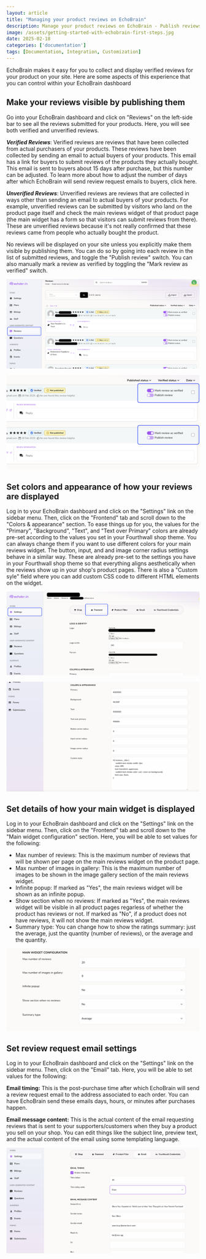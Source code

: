 ```yaml
---
layout: article
title: "Managing your product reviews on EchoBrain"
description: Manage your product reviews on EchoBrain - Publish reviews, edit how they are displayed, etc
image: /assets/getting-started-with-echobrain-first-steps.jpg
date: 2025-02-18
categories: ['documentation']
tags: [Documentation, Integration, Customization]
---
```


EchoBrain makes it easy for you to collect and display verified reviews for your product on your site. Here are some aspects of this experience that you can control within your EchoBrain dashboard


## Make your reviews visible by publishing them

Go into your EchoBrain dashboard and click on "Reviews" on the left-side bar to see all the reviews submitted for your products. Here, you will see both verified and unverified reviews.

**_Verified Reviews_**: Verified reviews are reviews that have been collected from actual purchasers of your products. These reviews have been collected by sending an email to actual buyers of your products. This email has a link for buyers to submit reviews of the products they actually bought. This email is sent to buyers about 15 days after purchase, but this number can be adjusted. To learn more about how to adjust the number of days after which EchoBrain will send review request emails to buyers, click here.

**_Unverified Reviews_**: Unverified reviews are reviews that are collected in ways other than sending an email to actual buyers of your products. For example, unverified reviews can be submitted by visitors who land on the product page itself and check the main reviews widget of that product page (the main widget has a form so that visitors can submit reviews from there). These are unverified reviews because it's not really confirmed that these reviews came from people who actually bought the product.

No reviews will be displayed on your site unless you explicitly make them visible by publishing them. You can do so by going into each review in the list of submitted reviews, and toggle the "Publish review" switch. You can also manually mark a review as verified by toggling the "Mark review as verified" switch.


![Echobrain reviews list](/assets/posts/echobrain_reviews_list.jpg)

![Echobrain reviews publish and verify](/assets/posts/echobrain_reviews_publish_verify.jpg)


## Set colors and appearance of how your reviews are displayed

Log in to your EchoBrain dashboard and click on the "Settings" link on the sidebar menu. Then, click on the "Frontend" tab and scroll down to the "Colors & appearance" section. To ease things up for you, the values for the "Primary", "Background", "Text", and "Text over Primary" colors are already pre-set according to the values you set in your Fourthwall shop theme. You can always change them if you want to use different colors for your main reviews widget. The button, input, and and image corner radius settings behave in a similar way. These are already pre-set to the settings you have in your Fourthwall shop theme so that everything aligns aesthetically when the reviews show up in your shop's product pages. There is also a "Custom syle" field where you can add custom CSS code to different HTML elements on the widget.


![Echobrain dashboard reviews frontend settings](/assets/posts/new_echobrain_dashboard_reviews_frontend_settings.jpg)

![Echobrain dashboard reviews colors and appearance](/assets/posts/echobrain_dashboard_reviews_colors_appearance.jpg)


## Set details of how your main widget is displayed

Log in to your EchoBrain dashboard and click on the "Settings" link on the sidebar menu. Then, click on the "Frontend" tab and scroll down to the "Main widget configuration" section. Here, you will be able to set values for the following:

* Max number of reviews: This is the maximum number of reviews that will be shown per page on the main reviews widget on the product page.
* Max number of images in gallery: This is the maximum number of images to be shown in the image gallery section of the main reviews widget.
* Infinite popup: If marked as "Yes", the main reviews widget will be shown as an infinite popup.
* Show section when no reviews: If marked as "Yes", the main reviews widget will be visible in all product pages regarless of whether the product has reviews or not. If marked as "No", if a product does not have reviews, it will not show the main reviews widget.
* Summary type: You can change how to show the ratings summary: just the average, just the quantity (number of reviews), or the average and the quantity.


![Echobrain reviews main widget configuration](/assets/posts/echobrain_reviews_main_widget_configuration.jpg)


## Set review request email settings

Log in to your EchoBrain dashboard and click on the "Settings" link on the sidebar menu. Then, click on the "Email" tab. Here, you will be able to set values for the following:

**Email timing:** This is the post-purchase time after which EchoBrain will send a review request email to the address associated to each order. You can have EchoBrain send these emails days, hours, or minutes after purchases happen.

**Email message content:** This is the actual content of the email requesting reviews that is sent to your supporters/customers when they buy a product you sell on your shop. You can edit things like the subject line, preview text, and the actual content of the email using some templating language.


![Echobrain review request email settings](/assets/posts/echobrain_review_request_email_settings.jpg)




<style>
.rich-text ul {
    list-style-type: disc !important;
    margin-left: 20px !important;
}
</style>
